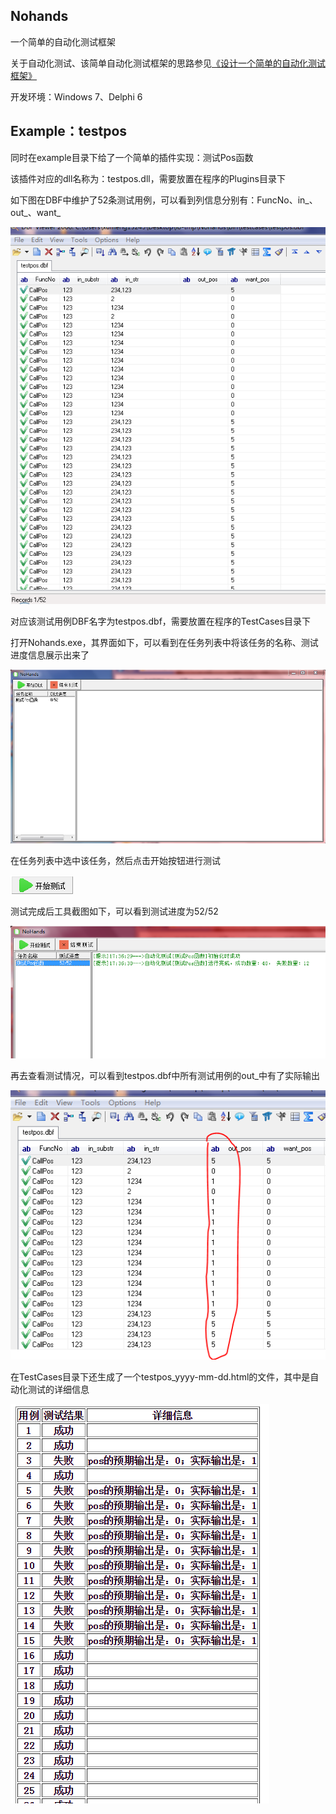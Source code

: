 ## Nohands

一个简单的自动化测试框架

关于自动化测试、该简单自动化测试框架的思路参见[《设计一个简单的自动化测试框架》](http://www.xumenger.com/auto-test-20161220/)

开发环境：Windows 7、Delphi 6

## Example：testpos

同时在example目录下给了一个简单的插件实现：测试Pos函数

该插件对应的dll名称为：testpos.dll，需要放置在程序的Plugins目录下

如下图在DBF中维护了52条测试用例，可以看到列信息分别有：FuncNo、in\_、out\_、want\_

![测试用例](./image/01.png)

对应该测试用例DBF名字为testpos.dbf，需要放置在程序的TestCases目录下

打开Nohands.exe，其界面如下，可以看到在任务列表中将该任务的名称、测试进度信息展示出来了

![Nohands](./image/02.png)

在任务列表中选中该任务，然后点击开始按钮进行测试

![开始按钮](./image/03.png)

测试完成后工具截图如下，可以看到测试进度为52/52

![测试完成](./image/04.png)

再去查看测试情况，可以看到testpos.dbf中所有测试用例的out\_中有了实际输出

![输出](./image/05.png)

在TestCases目录下还生成了一个testpos_yyyy-mm-dd.html的文件，其中是自动化测试的详细信息

![自动化测试统计](./image/06.png)
